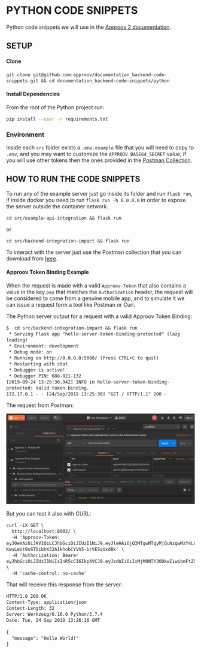 # PYTHON CODE SNIPPETS

Python code snippets we will use in the [Approov 2 documentation](https://approov.io/docs/).


## SETUP

#### Clone

```
git clone git@github.com:approov/documentation_backend-code-snippets.git && cd documentation_backend-code-snippets/python
```

#### Install Dependencies

From the root of the Python project run:

```bash
pip install --user -r requirements.txt
```

### Environment

Inside each `src` folder exists a `.env.example` file that you will need to copy to `.env`, and you may want to customize the `APPROOV_BASE64_SECRET` value, if you will use other tokens then the ones provided in the [Postman Collection](./../api.postman_collection.json).


## HOW TO RUN THE CODE SNIPPETS

To run any of the example server just go inside its folder and run `flask run`, if inside docker you need to run `flask run -h 0.0.0.0` in order to expose the server outside the container network.

```
cd src/example-api-integration && flask run
```

or

```
cd src/backend-integration-impact && flask run
```

To interact with the server just use the Postman collection that you can download from [here](./../api.postman_collection.json).


#### Approov Token Binding Example

When the request is made with a valid `Approov-Token` that also contains a value in the key `pay` that matches the `Authorization` header, the request will be considered to come from a genuine mobile app, and to simulate it we can issue a request form a tool like Postman or Curl.

The Python server output for a request with a valid Approov Token Binding:

```
$  cd src/backend-integration-impact && flask run
 * Serving Flask app "hello-server-token-binding-protected" (lazy loading)
 * Environment: development
 * Debug mode: on
 * Running on http://0.0.0.0:5000/ (Press CTRL+C to quit)
 * Restarting with stat
 * Debugger is active!
 * Debugger PIN: 688-921-132
[2019-09-24 13:25:30,942] INFO in hello-server-token-binding-protected: Valid token binding.
172.17.0.1 - - [24/Sep/2019 13:25:30] "GET / HTTP/1.1" 200 -
```

The request from Postman:

![Valid Approov Token Binding Request Example](./../.assets/img/postman-valid-approov-token-binding.png)


But you can test it also with CURL:

```
curl -iX GET \
  http://localhost:8002/ \
  -H 'Approov-Token: eyJ0eXAiOiJKV1QiLCJhbGciOiJIUzI1NiJ9.eyJleHAiOjQ3MTgwMTgyMjQuNzgwMzY4LCJwYXkiOiJWUUZGUEpaNjgyYU90eFJNanowa3RDSG15V2VFRWVTTXZYaDF1RDhKM3ZrPSJ9.N-KwuLeUt9s6TDibhX32AIkhobCYVh5-brVESqUxdBk' \
  -H 'Authorization: Bearer eyJhbGciOiJIUzI1NiIsInR5cCI6IkpXVCJ9.eyJzdWIiOiIxMjM0NTY3ODkwIiwibmFtZSI6IkpvaG4gRG9lIiwiaWF0IjoxNTE2MjM5MDIyfQ.SflKxwRJSMeKKF2QT4fwpMeJf36POk6yJV_adQssw5c' \
  -H 'cache-control: no-cache'
```

That will receive this response from the server:

```
HTTP/1.0 200 OK
Content-Type: application/json
Content-Length: 32
Server: Werkzeug/0.16.0 Python/3.7.4
Date: Tue, 24 Sep 2019 13:26:16 GMT

{
  "message": "Hello World!"
}
```
